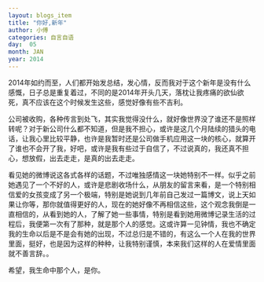 ```yaml
---
layout: blogs_item
title: "你好,新年"
author: 小傅
categories: 自言自语
day:  05
month: JAN
year: 2014
---
```



  2014年如约而至，人们都开始发总结，发心情，反而我对于这个新年是没有什么感慨，日子总是重复着过，不同的是2014年开头几天，落枕让我疼痛的欲仙欲死，真不应该在这个时候发生这些，感觉好像有些不吉利。
  
  公司被收购，各种传言到处飞，其实我觉得没什么，就好像世界没了谁还不是照样转呢？对于新公司什么都不知道，但是我不担心，或许是这几个月陆续的猎头的电话，让我心里比较平静，也许是我暂时还是公司做手机应用这一块的核心，就算开了谁也不会开了我，好吧，或许是我有些过于自信了，不过说真的，我还真不担心，想放假，出去走走，是真的出去走走。
  
  <!--more--> 
  
  看见她的微博说这各式各样的话题，不过唯独感情这一块她特别不一样。似乎之前她遇见了一个不好的人，或许是悲剧收场什么，从朋友的留言来看，是一个特别相信爱的女孩变成了另一个极端，特别是她说到几年前自己发过一篇博文，说上天如果让你等，那你就值得更好的人，现在的她好像不再相信这些，这个观念我倒是一直相信的，从看到她的人，了解了她一些事情，特别是看到她用微博记录生活的过程后，我便第一次有了那种，就是那个人的感觉。这或许算一见钟情，我也不确定我的生命以后是不是会有她的出现，不过总归是不错的，有这么一个人在我的世界里面，挺好，也是因为这样的种种，让我特别谨慎，本来我们这样的人在爱情里面就不善言辞。。
  
  希望，我生命中那个人，是你。
